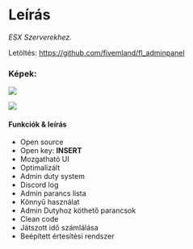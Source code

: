 # Leírás

_ESX Szerverekhez._

Letöltés: https://github.com/fivemland/fl_adminpanel

### Képek:

![](https://cdn.discordapp.com/attachments/884033416402731009/948311589201788928/ADMINPANEL.png)

![](https://cdn.discordapp.com/attachments/884033416402731009/948311588933341204/ADMINPANEL2.png)

#### Funkciók & leírás

- Open source
- Open key: **INSERT**
- Mozgatható UI
- Optimalizált
- Admin duty system
- Discord log
- Admin parancs lista
- Könnyű használat
- Admin Dutyhoz köthető parancsok
- Clean code
- Játszott idő számlálása
- Beépített értesítési rendszer
